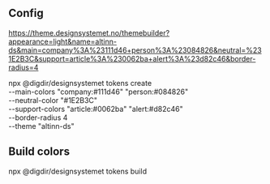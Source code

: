 ## Config

https://theme.designsystemet.no/themebuilder?appearance=light&name=altinn-ds&main=company%3A%23111d46+person%3A%23084826&neutral=%231E2B3C&support=article%3A%230062ba+alert%3A%23d82c46&border-radius=4

npx @digdir/designsystemet tokens create \
--main-colors "company:#111d46" "person:#084826" \
--neutral-color "#1E2B3C" \
--support-colors "article:#0062ba" "alert:#d82c46" \
--border-radius 4 \
--theme "altinn-ds"

## Build colors

npx @digdir/designsystemet tokens build

